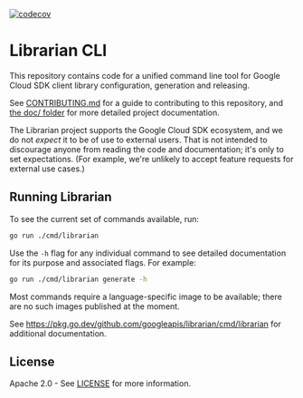 [![codecov](https://codecov.io/github/googleapis/librarian/graph/badge.svg?token=33d3L7Y0gN)](https://codecov.io/github/googleapis/librarian)
# Librarian CLI

This repository contains code for a unified command line tool for
Google Cloud SDK client library configuration, generation and releasing.

See [CONTRIBUTING.md](CONTRIBUTING.md) for a guide to contributing to this repository,
and [the doc/ folder](doc/) for more detailed project documentation.

The Librarian project supports the Google Cloud SDK ecosystem, and
we do not *expect* it to be of use to external users. That is not
intended to discourage anyone from reading the code and documentation;
it's only to set expectations. (For example, we're unlikely to accept
feature requests for external use cases.)

## Running Librarian

To see the current set of commands available, run:

```sh
go run ./cmd/librarian
```

Use the `-h` flag for any individual command to see detailed
documentation for its purpose and associated flags. For example:

```sh
go run ./cmd/librarian generate -h
```

Most commands require a language-specific image to be available;
there are no such images published at the moment.

See https://pkg.go.dev/github.com/googleapis/librarian/cmd/librarian for
additional documentation.

## License

Apache 2.0 - See [LICENSE] for more information.

[contributing]: CONTRIBUTING.md
[license]: LICENSE
